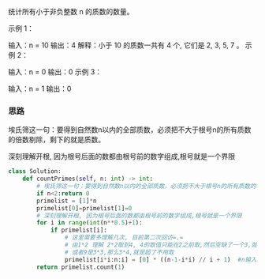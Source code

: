 统计所有小于非负整数 n 的质数的数量。

示例 1：

输入：n = 10
输出：4
解释：小于 10 的质数一共有 4 个, 它们是 2, 3, 5, 7 。
示例 2：

输入：n = 0
输出：0
示例 3：

输入：n = 1
输出：0

### 思路

埃氏筛这一句：要得到自然数n以内的全部质数，必须把不大于根号n的所有质数的倍数剔除，剩下的就是质数。

深刻理解开根, 因为根号后面的数都由根号前的数字组成,根号就是一个界限

```python
class Solution:
    def countPrimes(self, n: int) -> int:
        # 埃氏筛这一句：要得到自然数n以内的全部质数，必须把不大于根号n的所有质数的倍数剔除，剩下的就是质数。
        if n<2:return 0
        primelist = [1]*n
        primelist[0]=primelist[1]=0
        # 深刻理解开根, 因为根号后面的数都由根号前的数字组成,根号就是一个界限
        for i in range(int(n**0.5)+1):
            if primelist[i]:
                # 这里需要多理解几次, 目前第二次回访=.=
                # 由1*2 理解 2*2取到4, 4的取值只能在2之前取,然后空缺了一个3,就是不能够乘积出来的数字
                # 或者9是3*3,那么3*4,就是超了不用取 
                primelist[i*i:n:i] = [0] * ((n-1-i*i) // i + 1)  #n输入为10, 但是是说小于10 ,那么取用0-9刚好,0抵消了1个位置, 所以计算的时候我们取长度1-9 为 n-1=9 , -去i*i 剩下部分就是存在i的倍数的部分,地板除得到剩下部分有多少个i的倍数的数字,最后再加上i*i这个位置的i,即+1
        return primelist.count(1)
```

